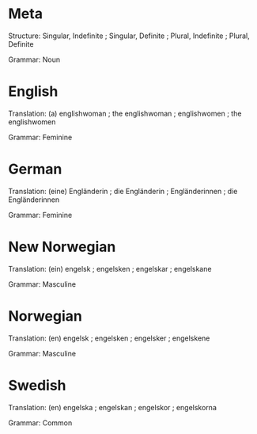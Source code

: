 Meta
====

Structure: Singular, Indefinite ; Singular, Definite ; Plural, Indefinite ; Plural, Definite

Grammar:   Noun



English
=======

Translation: (a) englishwoman ; the englishwoman ; englishwomen ; the englishwomen

Grammar:     Feminine



German
======

Translation: (eine) Engländerin ; die Engländerin ; Engländerinnen ; die Engländerinnen

Grammar:     Feminine



New Norwegian
=============

Translation: (ein) engelsk ; engelsken ; engelskar ; engelskane

Grammar:     Masculine



Norwegian
=========

Translation: (en) engelsk ; engelsken ; engelsker ; engelskene

Grammar:     Masculine



Swedish
=======

Translation: (en) engelska ; engelskan ; engelskor ; engelskorna

Grammar:     Common
